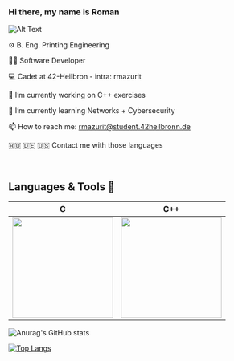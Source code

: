 ### Hi there, my name is Roman

![Alt Text](https://media.giphy.com/media/WsvLlmmjx9tnmeTPNc/giphy.gif)


⚙️ B. Eng. Printing Engineering

👨‍💻 Software Developer

💻 Cadet at 42-Heilbron - intra: rmazurit

🔭 I’m currently working on C++ exercises

🌱 I’m currently learning Networks + Cybersecurity

📫 How to reach me: rmazurit@student.42heilbronn.de 

🇷🇺 🇩🇪 🇺🇸 Contact me with those languages


<br>

## Languages & Tools 💪

|C|C++|
|:-:|:-:|
|<img style="width: 200px" src="https://upload.wikimedia.org/wikipedia/commons/thumb/1/18/C_Programming_Language.svg/1200px-C_Programming_Language.svg.png">|<img style="width: 200px" src="https://commons.wikimedia.org/wiki/File:ISO_C%2B%2B_Logo.svg">|




![Anurag's GitHub stats](https://github-readme-stats.vercel.app/api?username=FVNRLS&count_private=true&show_icons=true&theme=dracula)

[![Top Langs](https://github-readme-stats.vercel.app/api/top-langs/?username=FVNRLS)](https://github.com/FVNRLS/github-readme-stats)



